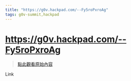 ```yaml
---
title: "https://g0v.hackpad.com/--Fy5roPxroAg"
tags: g0v-summit,hackpad
---
```


# https://g0v.hackpad.com/--Fy5roPxroAg

> [點此觀看原始內容](https://g0v.hackpad.tw/iAKNNikxcE5)

Link
